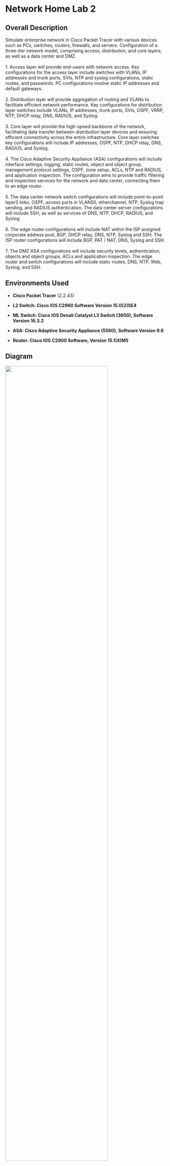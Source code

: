 <h1>Network Home Lab 2</h1>

<h2>Overall Description</h2>
Simulate enterprise network in Cisco Packet Tracer with various devices such as PCs, switches, routers, firewalls, and servers. Configuration of a three-tier network model, comprising access, distribution, and core layers; as well as a data center and DMZ. 
<br />
<br />
1. Access layer will provide end-users with network access. Key configurations for the access layer include switches with VLANs, IP addresses and trunk ports, SVIs, NTP and syslog configurations, static routes, and passwords. PC configurations involve static IP addresses and default gateways. 
<br />
<br />
2. Distribution layer will provide aggregation of routing and VLANs to facilitate efficient network performance. Key configurations for distribution layer switches include VLANs, IP addresses, trunk ports, SVIs, OSPF, VRRP, NTP, DHCP relay, DNS, RADIUS, and Syslog. 
<br />
<br />
3. Core layer will provide the high-speed backbone of the network, facilitating data transfer between distribution layer devices and ensuring efficient connectivity across the entire infrastructure. Core layer switches key configurations will include IP addresses, OSPF, NTP, DHCP relay, DNS, RADIUS, and Syslog. 
<br />
<br />
4. The Cisco Adaptive Security Appliance (ASA) configurations will include  interface settings, logging, static routes, object and object group, management protocol settings, OSPF, zone setup, ACLs, NTP and RADIUS, and application inspection. The configuration aims to provide traffic filtering and inspection services for the network and data center, connecting them to an edge router. 
<br />
<br />
5. The data center network switch configurations will include point-to-point layer3 links, OSPF, access ports in VLAN50, etherchannel, NTP, Syslog trap sending, and RADIUS authentication. The data center server configurations will include SSH, as well as services of DNS, NTP, DHCP, RADIUS, and Syslog.
<br />
<br />
6. The edge router configurations will include NAT within the ISP assigned corporate address pool, BGP, DHCP relay, DNS, NTP, Syslog and SSH. The ISP router configurations will include BGP, PAT / NAT, DNS, Syslog and SSH.
<br />
<br />
7. The DMZ ASA configurations will include security levels, authentication, objects and object groups, ACLs and application inspection. The edge router and switch configurations will include static routes, DNS, NTP, Web, Syslog, and SSH.

<h2>Environments Used </h2>

- <b>Cisco Packet Tracer</b> (2.2.43) <br />

- <b>L2 Switch: Cisco IOS C2960 Software Version 15.0(2)SE4</b>  <br />

- <b>ML Switch: Cisco IOS Denali Catalyst L3 Switch (3650), Software Version 16.3.2</b> <br />

- <b>ASA: Cisco Adaptive Security Appliance (5560), Software Version 9.6 </b> <br />

- <b>Router: Cisco IOS C2900 Software, Version 15.1(4)M5</b>  <br />

<h2>Diagram </h2>
<img src="https://i.imgur.com/avTa2kJ.png" height="80%" width="80%" />

<h2>Walk-through:</h2>
<p align="center">
 
[Download Cisco Packet Tracer](https://skillsforall.com/resources/lab-downloads?courseLang=en-US 
)<br />

<br />
<br />
Drag and drop devices as seen in the diagram. Connect devices with appropriate cabling. Label interfaces: <br/>
<img src="https://i.imgur.com/Fu9iR6x.png" height="80%" width="80%" />
<h3> 1. Access Layer </h3>
<h4>  A. PCs </h4>
Static IP addresses, default gateways and DNS server for PCs 1 & 4 for testing. (Setting up DHCP service later)
<img src="https://i.imgur.com/9CYG2OR.png" height="80%" width="80%" /><br />
<h4> B. Access Switches </h4>
Hostname, username, passwords<br />
Switch(config)#hostname SW1<br />
SW1(config)#enable secret password<br />
SW1(config)#username jon secret password<br />
<br />
Vlans, vlan interfaces, trunk and access ports, unused interfaces native vlans, IP addresses
Mgmt interface. Secure unused interfaces. <br />
SW1(config)#vlan 10<br />
SW1(config-vlan)#vlan 11<br />
SW1(config-vlan)#vlan 20<br />
SW1(config-vlan)#vlan 21<br />
SW1(config-vlan)#vlan 100<br />
SW1(config-vlan)#vlan 999<br />
SW1(config-vlan)#exit<br />
<br />
SW1(config-if)#int f0/1<br />
SW1(config-if)#switchport trunk allowed vlan 10,11,20,21<br />
SW1(config-if)#switchport trunk native vlan 999<br />
<br />
SW1(config-if)#int f0/2<br />
SW1(config-if)#switchport trunk allowed vlan 10,11,20,21<br />
SW1(config-if)#switchport trunk native vlan 999<br />
<br />
SW1(config-if)#int f0/3<br />
SW1(config-if)#switchport trunk allowed vlan 10,11,20,21<br />
SW1(config-if)#switchport trunk native vlan 999<br />
<br />
SW1(config)#int f0/4<br />
SW1(config-if)#switchport access vlan 10<br />
SW1(config-if)#switchport voice vlan 11<br />
<br />
SW1(config-if)#int f0/5<br />
SW1(config-if)#switchport access vlan 20<br />
SW1(config-if)#switchport voice vlan 21<br />
<br />
SW1(config)#int range f0/6-24, g0/1-2<br />
SW1(config-if-range)#switchport access vlan 100<br />
<br />
<img src="https://i.imgur.com/s4hRNOT.png" height="80%" width="80%" /><br />
DHCP
NTP
Syslog
<h3> 2. Distribution Layer</h3>
<h4> A. Distribution Switches</h4>
Hostname and password
Interfaces, Vlans, vlan interfaces, descriptions, Ip addresses, trunk ports
OSPF
VRRP
NTP
DHCP relay
DNS
RADIUS
Syslog
<h3>3. Core Layer</h3>
<h4> A. Core Switches</h4>
See configuration file for process
<h3>4. Cisco ASA</h3>
Hostname and password
Interfaces, description, nameif, security level, ip address
Syslog
Default and static routes
Objects and object groups
ICMMp ECHO permit inside | across networks
SSH
OSPF
Authentication
Security zones
ACLs out-to-in and in-to-out
NTP
RADIUS
<h3>5. Data Center</h3>
<h4> A. Switch</h4>
Hostname and password
point-to-point layer3 links
OSPF
access ports in VLAN50
Etherchannel
NTP
Syslog trap sending
RADIUS authentication
<h4> B. Server</h4>
SSH
Services: DNS, NTP, DHCP, RADIUS, and Syslog
<h3>6. Edge Router and ISPs</h3>
<h4> A. Edge router</h4>
Hostname and password
Username and password privileged exec mode
Interfaces, ip addresses, descriptions
NAT / PAT, ACLs
Static routes
BGP
NTP
Syslog
DNS
SSH, VTY access list
<h4> B. ISP router</h4>
Hostname and password
interfaces, ip addresses, descriptions
BGP
NAT
DNS
<h3>7. DMZ</h3>
<h4> A. ASA </h4>
Hostname and password
Interfaces, description, nameif, security level, ip address
AAA
Default and static routes
Objects and object groups
SSH
ACLs out-to-in and in-to-out
NTP
Syslog
Traffic inspection
Security zones
<h4> B. Switch</h4>
Hostname and password
Username and password privilege exec mode and SSH, line console
interfaces , descriptions, ip addresses
Vlan interface, vlan name, VTP, and SVI port
Static default route
NTP
DNS
Syslog
<h4>C. Server </h4>
NTP
DNS
Web
Syslog
